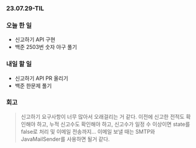 ### 23.07.29-TIL
### 오늘 한 일
- 신고하기 API 구현
- 백준 2503번 숫자 야구 풀기

### 내일 할 일
- 신고하기 API PR 올리기 
- 백준 한문제 풀기

### 회고
> 신고하기 요구사항이 너무 많아서 오래걸리는 거 같다. 이전에 신고한 전적도 확인해야 하고, 누적 신고수도 확인해야 하고, 신고수가 일정 수 이상이면 state를 false로 처리 및 이메일 전송까지...
> 이메일 보낼 때는 SMTP와 JavaMailSender를 사용하면 될거 같다. 
